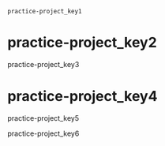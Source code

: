 ```ngMeta
practice-project_key1
```
# practice-project_key2
practice-project_key3

# practice-project_key4
practice-project_key5


practice-project_key6